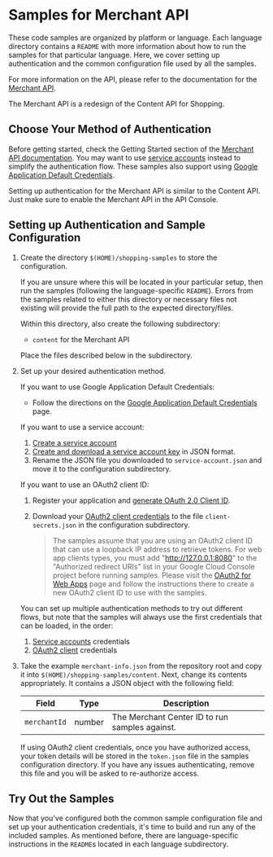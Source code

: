 # Samples for Merchant API

These code samples are organized by platform or language. Each language
directory contains a `README` with more information about how to run the
samples for that particular language. Here, we cover setting up
authentication and the common configuration file used by all the samples.

For more information on the API, please refer to the documentation for the
[Merchant API](https://developers.google.com/merchant/api/overview).

The Merchant API is a redesign of the Content API for Shopping.

## Choose Your Method of Authentication

Before getting started, check the Getting Started section of the
[Merchant API documentation](https://developers.google.com/merchant/api/guides/quickstart).
You may want to use
[service accounts](https://developers.google.com/merchant/api/guides/authorization/access-your-account)
instead to simplify the authentication flow. These samples also support using
[Google Application Default Credentials](https://developers.google.com/identity/protocols/application-default-credentials).

Setting up authentication for the Merchant API is similar to the Content API.
Just make sure to enable the Merchant API in the API Console.

## Setting up Authentication and Sample Configuration

1.  Create the directory `$(HOME)/shopping-samples` to store the
    configuration.

    If you are unsure where this will be located in your particular setup, then
    run the samples (following the language-specific `README`). Errors
    from the samples related to either this directory or necessary files not
    existing will provide the full path to the expected directory/files.

    Within this directory, also create the following subdirectory:

    *   `content` for the Merchant API

    Place the files described below in the subdirectory.

2.  Set up your desired authentication method.

    If you want to use Google Application Default Credentials:

    *   Follow the directions on the [Google Application Default
        Credentials](https://developers.google.com/identity/protocols/application-default-credentials)
        page.

    If you want to use a service account:

    1.  [Create a service account](https://cloud.google.com/iam/docs/service-accounts-create#creating)
    1.  [Create and download a service account key](https://cloud.google.com/iam/docs/keys-create-delete#iam-service-account-keys-create-console)
        in JSON format.
    1.  Rename the JSON file you downloaded to `service-account.json` and move
        it to the configuration subdirectory.

    If you want to use an OAuth2 client ID:

    1.  Register your application and
        [generate OAuth 2.0 Client ID](https://developers.google.com/merchant/api/guides/authorization/access-client-accounts#OAuth2Authorizing).
    1.  Download your
        [OAuth2 client credentials](https://console.developers.google.com/apis/credentials)
        to the file `client-secrets.json` in the configuration subdirectory.

        > The samples assume that you are using an OAuth2 client ID that can
        > use a loopback IP address to retrieve tokens. For web app clients
        > types, you must add "http://127.0.0.1:8080" to the "Authorized
        > redirect URIs" list in your Google Cloud Console project before
        > running samples. Please visit the
        > [OAuth2 for Web Apps](https://developers.google.com/identity/protocols/oauth2/web-server)
        > page and follow the instructions there to create a new OAuth2 client
        > ID to use with the samples.

    You can set up multiple authentication methods to try out different flows,
    but note that the samples will always use the first credentials that can be
    loaded, in the order:

    1.  [Service accounts](https://developers.google.com/merchant/api/guides/authorization/access-your-account)
        credentials
    2.  [OAuth2 client](https://developers.google.com/merchant/api/guides/authorization/access-client-accounts)
        credentials

3.  Take the example `merchant-info.json` from the repository root and copy it
    into `$(HOME)/shopping-samples/content`. Next, change its contents
    appropriately. It contains a JSON object with the following field:

    | Field                     | Type   | Description                                    |
    |---------------------------|--------|------------------------------------------------|
    | `merchantId`              | number | The Merchant Center ID to run samples against. |

    If using OAuth2 client credentials, once you have authorized access, your
    token details will be stored in the `token.json` file in the samples
    configuration directory. If you have any issues authenticating, remove this
    file and you will be asked to re-authorize access.

## Try Out the Samples

Now that you've configured both the common sample configuration file and set up
your authentication credentials, it's time to build and run any of the included
samples. As mentioned before, there are language-specific instructions in the
`README`s located in each language subdirectory.
